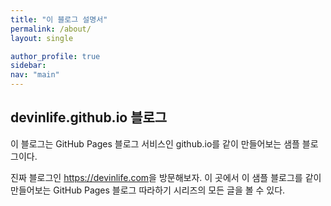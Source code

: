 ```yaml
---
title: "이 블로그 설명서"
permalink: /about/
layout: single

author_profile: true
sidebar:
nav: "main"
---
```


## devinlife.github.io 블로그

이 블로그는 GitHub Pages 블로그 서비스인 github.io를 같이 만들어보는 샘플 블로그이다.

진짜 블로그인 <https://devinlife.com>을 방문해보자.
이 곳에서 이 샘플 블로그를 같이 만들어보는 GitHub Pages 블로그 따라하기 시리즈의
모든 글을 볼 수 있다.
